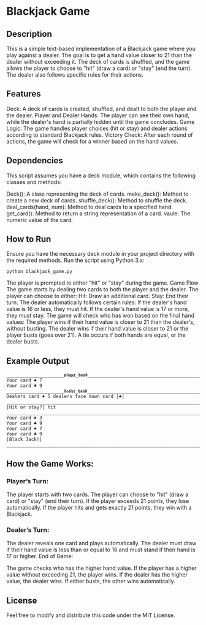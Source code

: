 # Blackjack Game
## Description
This is a simple text-based implementation of a Blackjack game where you play against a dealer. The goal is to get a hand value closer to 21 than the dealer without exceeding it. The deck of cards is shuffled, and the game allows the player to choose to "hit" (draw a card) or "stay" (end the turn). The dealer also follows specific rules for their actions.

## Features
Deck: A deck of cards is created, shuffled, and dealt to both the player and the dealer.
Player and Dealer Hands: The player can see their own hand, while the dealer's hand is partially hidden until the game concludes.
Game Logic: The game handles player choices (hit or stay) and dealer actions according to standard Blackjack rules.
Victory Check: After each round of actions, the game will check for a winner based on the hand values.
## Dependencies
This script assumes you have a deck module, which contains the following classes and methods:

Deck(): A class representing the deck of cards.
make_deck(): Method to create a new deck of cards.
shuffle_deck(): Method to shuffle the deck.
deal_cards(hand, num): Method to deal cards to a specified hand.
get_card(): Method to return a string representation of a card.
vaule: The numeric value of the card.
## How to Run
Ensure you have the necessary deck module in your project directory with the required methods.
Run the script using Python 3.x:
```
python blackjack_game.py
```

The player is prompted to either "hit" or "stay" during the game.
Game Flow
The game starts by dealing two cards to both the player and the dealer.
The player can choose to either:
Hit: Draw an additional card.
Stay: End their turn.
The dealer automatically follows certain rules:
If the dealer's hand value is 16 or less, they must hit.
If the dealer's hand value is 17 or more, they must stay.
The game will check who has won based on the final hand values:
The player wins if their hand value is closer to 21 than the dealer's, without busting.
The dealer wins if their hand value is closer to 21 or the player busts (goes over 21).
A tie occurs if both hands are equal, or the dealer busts.
## Example Output
```
_____________________𝖕𝖑𝖆𝖞𝖊𝖗_𝖍𝖆𝖓𝖉__________________________________________________
Your card ♠ 7
Your card ♣ 9
_____________________𝖉𝖊𝖆𝖑𝖊𝖗_𝖍𝖆𝖓𝖉__________________________________________________
Dealers card ♦ 5 dealers face down card |♠|
_________________________________________________________________________________
|Hit or stay?| hit
_________________________________________________________________________________
Your card ♠ 3
Your card ♣ 9
Your card ♠ 7
Your card ♣ 9
|Black Jack!|
_________________________________________________________________________________
```
## How the Game Works:
### Player’s Turn:

The player starts with two cards.
The player can choose to "hit" (draw a card) or "stay" (end their turn).
If the player exceeds 21 points, they lose automatically.
If the player hits and gets exactly 21 points, they win with a Blackjack.
### Dealer’s Turn:

The dealer reveals one card and plays automatically.
The dealer must draw if their hand value is less than or equal to 16 and must stand if their hand is 17 or higher.
End of Game:

The game checks who has the higher hand value. If the player has a higher value without exceeding 21, the player wins. If the dealer has the higher value, the dealer wins. If either busts, the other wins automatically.
## License
Feel free to modify and distribute this code under the MIT License.
